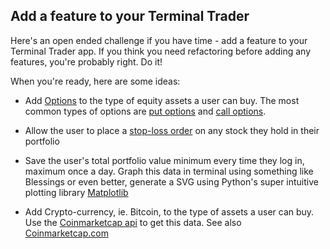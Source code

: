 ## Add a feature to your Terminal Trader

Here's an open ended challenge if you have time - add a feature to your Terminal Trader app. If you think you need refactoring before adding any features, you're probably right. Do it!

When you're ready, here are some ideas:

* Add [Options](http://en.wikipedia.org/wiki/Option_(finance)) to the type of equity assets a user can buy. The most common types of options are [put options](http://en.wikipedia.org/wiki/Put_option) and [call options](http://en.wikipedia.org/wiki/Call_option).

* Allow the user to place a [stop-loss order](http://www.investopedia.com/terms/s/stop-lossorder.asp) on any stock they hold in their portfolio

* Save the user's total portfolio value minimum every time they log in, maximum once a day. Graph this data in terminal using something like Blessings or even better, generate a SVG using Python's super intuitive plotting library [Matplotlib](http://matplotlib.org/)

* Add Crypto-currency, ie. Bitcoin, to the type of assets a user can buy. Use the [Coinmarketcap api](http://coinmarketcap-nexuist.rhcloud.com/) to get this data. See also [Coinmarketcap.com](http://www.coinmarketcap.com)